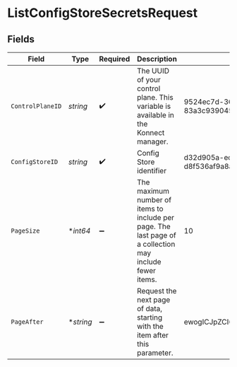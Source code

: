 # ListConfigStoreSecretsRequest


## Fields

| Field                                                                                                   | Type                                                                                                    | Required                                                                                                | Description                                                                                             | Example                                                                                                 |
| ------------------------------------------------------------------------------------------------------- | ------------------------------------------------------------------------------------------------------- | ------------------------------------------------------------------------------------------------------- | ------------------------------------------------------------------------------------------------------- | ------------------------------------------------------------------------------------------------------- |
| `ControlPlaneID`                                                                                        | *string*                                                                                                | :heavy_check_mark:                                                                                      | The UUID of your control plane. This variable is available in the Konnect manager.                      | 9524ec7d-36d9-465d-a8c5-83a3c9390458                                                                    |
| `ConfigStoreID`                                                                                         | *string*                                                                                                | :heavy_check_mark:                                                                                      | Config Store identifier                                                                                 | d32d905a-ed33-46a3-a093-d8f536af9a8a                                                                    |
| `PageSize`                                                                                              | **int64*                                                                                                | :heavy_minus_sign:                                                                                      | The maximum number of items to include per page. The last page of a collection may include fewer items. | 10                                                                                                      |
| `PageAfter`                                                                                             | **string*                                                                                               | :heavy_minus_sign:                                                                                      | Request the next page of data, starting with the item after this parameter.                             | ewogICJpZCI6ICJoZWxsbyB3b3JsZCIKfQ                                                                      |